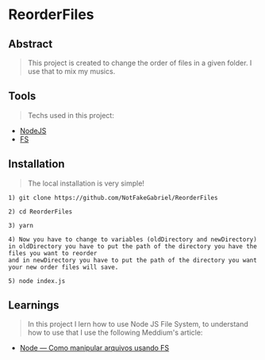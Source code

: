 # ReorderFiles

## Abstract

> This project is created to change the order of files in a given folder. I use that to mix my musics.


## Tools

> Techs used in this project:
- [NodeJS](https://nodejs.org)
- [FS](https://nodejs.dev/learn/the-nodejs-fs-module)

## Installation

> The local installation is very simple!

```
1) git clone https://github.com/NotFakeGabriel/ReorderFiles
```

```
2) cd ReorderFiles
```
```
3) yarn
```
```
4) Now you have to change to variables (oldDirectory and newDirectory) in oldDirectory you have to put the path of the directory you have the files you want to reorder 
and in newDirectory you have to put the path of the directory you want your new order files will save.
``` 
``` 
5) node index.js
```

## Learnings

> In this project I lern how to use Node JS File System, to understand how to use that 
I use the following Meddium's article:

- [Node — Como manipular arquivos usando FS](https://thihenos.medium.com/node-crud-arquivos-142e3fb1892d)
